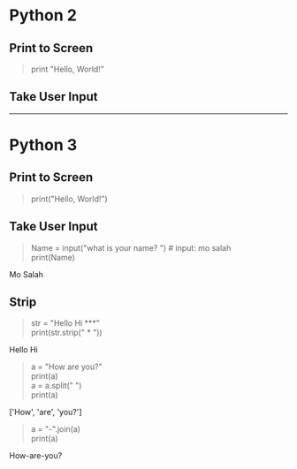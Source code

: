 # Python 2

## Print to Screen
> print "Hello, World!"

## Take User Input



-------------------------------------------------------------------------------------------------------------------------------
# Python 3

## Print to Screen
> print("Hello, World!")

## Take User Input

> Name = input("what is your name? ") # input: mo salah <br>
> print(Name)

Mo Salah

## Strip

>str = "Hello Hi ***" <br>
> print(str.strip(" * ")) <br>

Hello Hi

> a = "How are you?" <br>
> print(a) <br>
> a = a.split(" ")  <br>
> print(a) <br>

['How', 'are', 'you?']


> a = "-".join(a) <br>
> print(a)

How-are-you?

